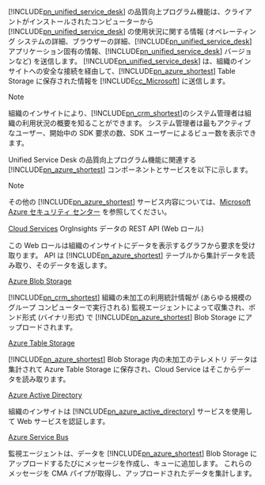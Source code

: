 [!INCLUDE[pn_unified_service_desk](pn-unified-service-desk.md)] の品質向上プログラム機能は、クライアントがインストールされたコンピューターから [!INCLUDE[pn_unified_service_desk](pn-unified-service-desk.md)] の使用状況に関する情報 (オペレーティング システムの詳細、ブラウザーの詳細、[!INCLUDE[pn_unified_service_desk](../includes/pn-unified-service-desk.md)] アプリケーション固有の情報、[!INCLUDE[pn_unified_service_desk](pn-unified-service-desk.md)] バージョンなど) を送信します。 [!INCLUDE[pn_unified_service_desk](pn-unified-service-desk.md)] は、組織のインサイトへの安全な接続を経由して、[!INCLUDE[pn_azure_shortest](pn-azure-shortest.md)] Table Storage に保存された情報を [!INCLUDE[cc_Microsoft](cc-microsoft.md)] に送信します。
  
> [!NOTE]
>  組織のインサイトにより、[!INCLUDE[pn_crm_shortest](pn-crm-shortest.md)]のシステム管理者は組織の利用状況の概要を知ることができます。 システム管理者は最もアクティブなユーザー、開始中の SDK 要求の数、SDK ユーザーによるビュー数を表示できます。
  
 Unified Service Desk の品質向上プログラム機能に関連する [!INCLUDE[pn_azure_shortest](pn-azure-shortest.md)] コンポーネントとサービスを以下に示します。  
  
> [!NOTE]
>  その他の [!INCLUDE[pn_azure_shortest](pn-azure-shortest.md)] サービス内容については、[Microsoft Azure セキュリティ センター](https://azure.microsoft.com/support/trust-center/) を参照してください。  
  
 [Cloud Services](https://azure.microsoft.com/services/cloud-services/) OrgInsights データの REST API (Web ロール)  
  
 この Web ロールは組織のインサイトにデータを表示するグラフから要求を受け取ります。 API は [!INCLUDE[pn_azure_shortest](pn-azure-shortest.md)] テーブルから集計データを読み取り、そのデータを返します。  
  
 [Azure Blob Storage](https://azure.microsoft.com/services/storage/blobs/)  
  
 [!INCLUDE[pn_crm_shortest](pn-crm-shortest.md)] 組織の未加工の利用統計情報が (あらゆる規模のグループ コンピューターで実行される) 監視エージェントによって収集され、ボンド形式 (バイナリ形式) で [!INCLUDE[pn_azure_shortest](pn-azure-shortest.md)] Blob Storage にアップロードされます。  
  
 [Azure Table Storage](https://azure.microsoft.com/services/storage/tables/)  
  
 [!INCLUDE[pn_azure_shortest](pn-azure-shortest.md)] Blob Storage 内の未加工のテレメトリ データは集計されて Azure Table Storage に保存され、Cloud Service はそこからデータを読み取ります。  
  
 [Azure Active Directory](https://azure.microsoft.com/services/active-directory/)  
  
 組織のインサイトは [!INCLUDE[pn_azure_active_directory](pn-azure-active-directory.md)] サービスを使用して Web サービスを認証します。  
  
 [Azure Service Bus](https://azure.microsoft.com/services/service-bus/)  
  
 監視エージェントは、データを [!INCLUDE[pn_azure_shortest](pn-azure-shortest.md)] Blob Storage にアップロードするたびにメッセージを作成し、キューに追加します。 これらのメッセージを CMA パイプが取得し、アップロードされたデータを集計します。
